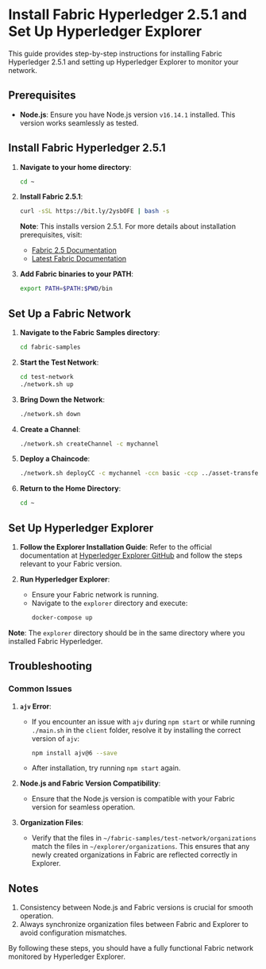 # Install Fabric Hyperledger 2.5.1 and Set Up Hyperledger Explorer

This guide provides step-by-step instructions for installing Fabric Hyperledger 2.5.1 and setting up Hyperledger Explorer to monitor your network.

## Prerequisites

- **Node.js**: Ensure you have Node.js version `v16.14.1` installed. This version works seamlessly as tested.

## Install Fabric Hyperledger 2.5.1

1. **Navigate to your home directory**:
   ```bash
   cd ~
   ```

2. **Install Fabric 2.5.1**:
   ```bash
   curl -sSL https://bit.ly/2ysbOFE | bash -s
   ```
   **Note**: This installs version 2.5.1. For more details about installation prerequisites, visit:
   - [Fabric 2.5 Documentation](https://hyperledger-fabric.readthedocs.io/en/release-2.5/getting_started.html)
   - [Latest Fabric Documentation](https://hyperledger-fabric.readthedocs.io/en/latest/)

3. **Add Fabric binaries to your PATH**:
   ```bash
   export PATH=$PATH:$PWD/bin
   ```

## Set Up a Fabric Network

1. **Navigate to the Fabric Samples directory**:
   ```bash
   cd fabric-samples
   ```

2. **Start the Test Network**:
   ```bash
   cd test-network
   ./network.sh up
   ```

3. **Bring Down the Network**:
   ```bash
   ./network.sh down
   ```

4. **Create a Channel**:
   ```bash
   ./network.sh createChannel -c mychannel
   ```

5. **Deploy a Chaincode**:
   ```bash
   ./network.sh deployCC -c mychannel -ccn basic -ccp ../asset-transfer-basic/chaincode-javascript/ -ccl javascript
   ```

6. **Return to the Home Directory**:
   ```bash
   cd ~
   ```

## Set Up Hyperledger Explorer

1. **Follow the Explorer Installation Guide**:
   Refer to the official documentation at [Hyperledger Explorer GitHub](https://github.com/hyperledger-labs/blockchain-explorer) and follow the steps relevant to your Fabric version.

2. **Run Hyperledger Explorer**:
   - Ensure your Fabric network is running.
   - Navigate to the `explorer` directory and execute:
     ```bash
     docker-compose up
     ```

**Note**: The `explorer` directory should be in the same directory where you installed Fabric Hyperledger.

## Troubleshooting

### Common Issues

1. **`ajv` Error**:
   - If you encounter an issue with `ajv` during `npm start` or while running `./main.sh` in the `client` folder, resolve it by installing the correct version of `ajv`:
     ```bash
     npm install ajv@6 --save
     ```
   - After installation, try running `npm start` again.

2. **Node.js and Fabric Version Compatibility**:
   - Ensure that the Node.js version is compatible with your Fabric version for seamless operation.

3. **Organization Files**:
   - Verify that the files in `~/fabric-samples/test-network/organizations` match the files in `~/explorer/organizations`. This ensures that any newly created organizations in Fabric are reflected correctly in Explorer.

## Notes

1. Consistency between Node.js and Fabric versions is crucial for smooth operation.
2. Always synchronize organization files between Fabric and Explorer to avoid configuration mismatches.

By following these steps, you should have a fully functional Fabric network monitored by Hyperledger Explorer.
